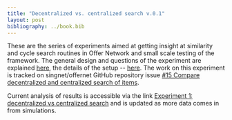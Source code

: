 ```yaml
---
title: "Decentralized vs. centralized search v.0.1"
layout: post
bibliography: ../book.bib
---
```


These are the series of experiments aimed at getting insight at similarity and cycle search routines in Offer Network and small scale testing of the framework. The general design and questions of the experiment are explained [here](https://singnet.github.io/offernet/public/offernet-documentation/implementation.html#compare-decentralized-and-centralized-search), the details of the setup -- [here](https://singnet.github.io/offernet/public/discussions/experiment-one.html). The work on this experiment is tracked on singnet/offernet GitHub repository issue [#15 Compare decentralized and centralized search of items](https://github.com/singnet/offernet/issues/15).

Current analysis of results is accessible via the link [Experiment 1: decentralized vs centralized search](https://singnet.github.io/offernet/public/discussion-corrected/) and is updated as more data comes in from simulations.